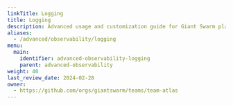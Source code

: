 ```yaml
---
linkTitle: Logging
title: Logging
description: Advanced usage and customization guide for Giant Swarm platform logging features.
aliases:
  - /advanced/observability/logging
menu:
  main:
    identifier: advanced-observability-logging
    parent: advanced-observability
weight: 40
last_review_date: 2024-02-28
owner:
  - https://github.com/orgs/giantswarm/teams/team-atlas
---
```

